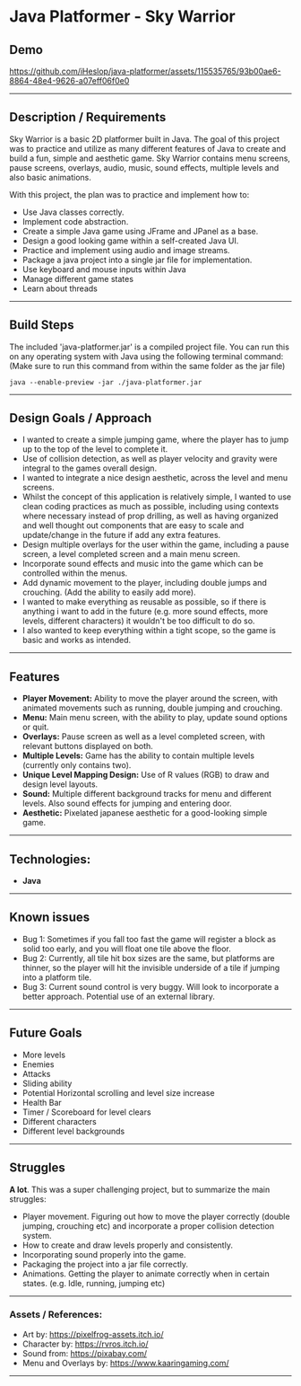 # Java Platformer - Sky Warrior

## Demo 

https://github.com/iHeslop/java-platformer/assets/115535765/93b00ae6-8864-48e4-9626-a07eff06f0e0

---
## Description / Requirements

Sky Warrior is a basic 2D platformer built in Java. The goal of this project was to practice and utilize as many different features of Java to create and build a fun, simple and aesthetic game. Sky Warrior contains menu screens, pause screens, overlays, audio, music, sound effects, multiple levels and also basic animations. 

With this project, the plan was to practice and implement how to:

- Use Java classes correctly.
- Implement code abstraction.
- Create a simple Java game using JFrame and JPanel as a base.
- Design a good looking game within a self-created Java UI.
- Practice and implement using audio and image streams.
- Package a java project into a single jar file for implementation.
- Use keyboard and mouse inputs within Java
- Manage different game states
- Learn about threads

---

## Build Steps

The included 'java-platformer.jar' is a compiled project file. You can run this on any operating system with Java using the following terminal command: (Make sure to run this command from within the same folder as the jar file)

```
java --enable-preview -jar ./java-platformer.jar
```

---

## Design Goals / Approach

- I wanted to create a simple jumping game, where the player has to jump up to the top of the level to complete it.
- Use of collision detection, as well as player velocity and gravity were integral to the games overall design.
- I wanted to integrate a nice design aesthetic, across the level and menu screens.
- Whilst the concept of this application is relatively simple, I wanted to use clean coding practices as much as possible, including using contexts where necessary instead of prop drilling, as well as having organized and well thought out components that are easy to scale and update/change in the future if add any extra features.
- Design multiple overlays for the user within the game, including a pause screen, a level completed screen and a main menu screen.
- Incorporate sound effects and music into the game which can be controlled within the menus.
- Add dynamic movement to the player, including double jumps and crouching. (Add the ability to easily add more).
- I wanted to make everything as reusable as possible, so if there is anything i want to add in the future (e.g. more sound effects, more levels, different characters) it wouldn't be too difficult to do so. 
- I also wanted to keep everything within a tight scope, so the game is basic and works as intended. 

---

## Features

- **Player Movement:** Ability to move the player around the screen, with animated movements such as running, double jumping and crouching.
- **Menu:** Main menu screen, with the ability to play, update sound options or quit.
- **Overlays:** Pause screen as well as a level completed screen, with relevant buttons displayed on both. 
- **Multiple Levels:** Game has the ability to contain multiple levels (currently only contains two). 
- **Unique Level Mapping Design:** Use of R values (RGB) to draw and design level layouts. 
- **Sound:** Multiple different background tracks for menu and different levels. Also sound effects for jumping and entering door.
- **Aesthetic:** Pixelated japanese aesthetic for a good-looking simple game.

---

## Technologies:

- **Java**

---

## Known issues

- Bug 1: Sometimes if you fall too fast the game will register a block as solid too early, and you will float one tile above the floor.
- Bug 2: Currently, all tile hit box sizes are the same, but platforms are thinner, so the player will hit the invisible underside of a tile if jumping into a platform tile. 
- Bug 3: Current sound control is very buggy. Will look to incorporate a better approach. Potential use of an external library.

---

## Future Goals

- More levels
- Enemies
- Attacks
- Sliding ability
- Potential Horizontal scrolling and level size increase
- Health Bar
- Timer / Scoreboard for level clears
- Different characters
- Different level backgrounds

---

## Struggles

**A lot**. This was a super challenging project, but to summarize the main struggles: 
- Player movement. Figuring out how to move the player correctly (double jumping, crouching etc) and incorporate a proper collision detection system.
- How to create and draw levels properly and consistently. 
- Incorporating sound properly into the game.
- Packaging the project into a jar file correctly.
- Animations. Getting the player to animate correctly when in certain states. (e.g. Idle, running, jumping etc)

---

### Assets / References:

- Art by: https://pixelfrog-assets.itch.io/
- Character by: https://rvros.itch.io/
- Sound from: https://pixabay.com/
- Menu and Overlays by: https://www.kaaringaming.com/

---
